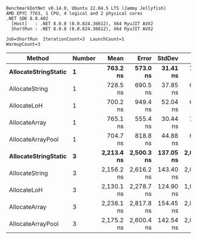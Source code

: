 ```

BenchmarkDotNet v0.14.0, Ubuntu 22.04.5 LTS (Jammy Jellyfish)
AMD EPYC 7763, 1 CPU, 4 logical and 2 physical cores
.NET SDK 8.0.402
  [Host]   : .NET 8.0.8 (8.0.824.36612), X64 RyuJIT AVX2
  ShortRun : .NET 8.0.8 (8.0.824.36612), X64 RyuJIT AVX2

Job=ShortRun  IterationCount=3  LaunchCount=1  
WarmupCount=3  

```
| Method               | Number | Mean       | Error      | StdDev    | Min        | Max        | Gen0   | Gen1   | Allocated |
|--------------------- |------- |-----------:|-----------:|----------:|-----------:|-----------:|-------:|-------:|----------:|
| **AllocateStringStatic** | **1**      |   **763.2 ns** |   **573.0 ns** |  **31.41 ns** |   **727.5 ns** |   **786.6 ns** | **0.0124** | **0.0114** |   **1.02 KB** |
| AllocateString       | 1      |   728.5 ns |   690.5 ns |  37.85 ns |   684.8 ns |   752.0 ns | 0.0124 | 0.0114 |   1.02 KB |
| AllocateLoH          | 1      |   700.2 ns |   949.4 ns |  52.04 ns |   667.7 ns |   760.2 ns | 0.0124 | 0.0114 |   1.02 KB |
| AllocateArray        | 1      |   765.1 ns |   555.4 ns |  30.44 ns |   740.2 ns |   799.1 ns | 0.0124 | 0.0114 |   1.02 KB |
| AllocateArrayPool    | 1      |   704.7 ns |   818.8 ns |  44.88 ns |   674.7 ns |   756.3 ns | 0.0124 | 0.0114 |   1.02 KB |
| **AllocateStringStatic** | **3**      | **2,213.4 ns** | **2,500.3 ns** | **137.05 ns** | **2,096.5 ns** | **2,364.2 ns** | **0.0343** | **0.0305** |   **3.07 KB** |
| AllocateString       | 3      | 2,156.2 ns | 2,616.2 ns | 143.40 ns | 2,032.6 ns | 2,313.4 ns | 0.0343 | 0.0305 |   3.07 KB |
| AllocateLoH          | 3      | 2,130.1 ns | 2,278.7 ns | 124.90 ns | 1,986.0 ns | 2,208.2 ns | 0.0343 | 0.0305 |   3.07 KB |
| AllocateArray        | 3      | 2,238.1 ns | 2,817.8 ns | 154.45 ns | 2,089.0 ns | 2,397.4 ns | 0.0343 | 0.0305 |   3.07 KB |
| AllocateArrayPool    | 3      | 2,175.2 ns | 2,600.4 ns | 142.54 ns | 2,011.9 ns | 2,274.4 ns | 0.0343 | 0.0305 |   3.07 KB |
